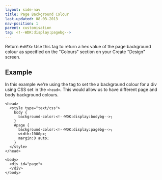 ```yaml
---
layout: side-nav
title: Page Background Colour
last-updated: 08-03-2013
nav-position: 1
parent: customisation
tag: <!--WDK:display:pagebg-->
---
```


Return `#<HEX>`
Use this tag to return a hex value of the page background colour as specified on the "Colours" section on your Create "Design" screen.

## Example

In this example we're using the tag to set the a background colour for a div using CSS set in the `<head>`. This would allow us to have different page and body background colours.

~~~
<head>
  <style type="text/css">
    body {
      background-color:<!--WDK:display:bodybg-->;
    }
    #page {
      background-color:<!--WDK:display:pagebg-->;
      width:1000px;
      margin:0 auto;
    }
  </style>
</head>

<body>
  <div id="page">
  </div>
</body>
~~~